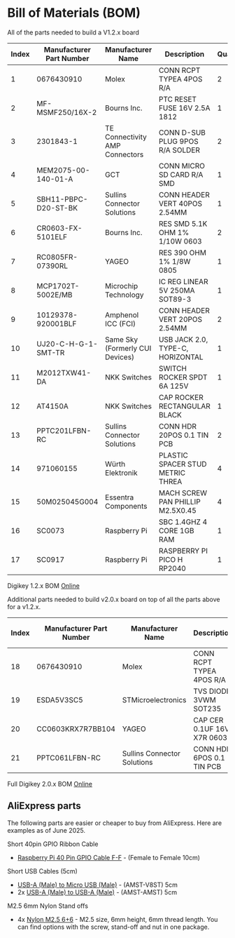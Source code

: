 # Bill of Materials (BOM)

All of the parts needed to build a V1.2.x board

| Index | Manufacturer Part Number | Manufacturer Name               | Description                      | Quantity | Digi-Key Part Number          | Datasheet                                                                                                             |
|-------|--------------------------|---------------------------------|----------------------------------|----------------------|-------------------------------|-----------------------------------------------------------------------------------------------------------------------|
| 1     | 0676430910               | Molex                           | CONN RCPT TYPEA 4POS R/A         | 2                    | [WM4993-ND](https://www.digikey.no/en/products/detail/molex/0676430910/917619)                     | [DataSheet](https://www.molex.com/en-us/products/part-detail/676430910?display=pdf) |
| 2     | MF-MSMF250/16X-2         | Bourns Inc.                     | PTC RESET FUSE 16V 2.5A 1812     | 1                    | [MF-MSMF250/16X-2CT-ND](https://www.digikey.no/en/products/detail/bourns-inc/MF-MSMF250-16X-2/2563289)         | [DataSheet](https://www.bourns.com/docs/product-datasheets/mf-msmf.pdf) |
| 3     | 2301843-1                | TE Connectivity AMP Connectors  | CONN D-SUB PLUG 9POS R/A SOLDER  | 2                    | [A132510-ND](https://www.digikey.no/en/products/detail/te-connectivity-amp-connectors/2301843-1/7776536)                    | [DataSheet](https://www.te.com/usa-en/product-2301843-1.datasheet.pdf) |
| 4     | MEM2075-00-140-01-A      | GCT                             | CONN MICRO SD CARD R/A SMD       | 1                    | [2073-MEM2075-00-140-01-ACT-ND](https://www.digikey.no/en/products/detail/gct/MEM2075-00-140-01-A/9859614) | [DataSheet](https://gct.co/files/specs/mem2075-spec.pdf)  |
| 5     | SBH11-PBPC-D20-ST-BK     | Sullins Connector Solutions     | CONN HEADER VERT 40POS 2.54MM    | 1                    | [S9175-ND](https://www.digikey.no/en/products/detail/sullins-connector-solutions/SBH11-PBPC-D20-ST-BK/1990068)                      | [DataSheet](https://s3.amazonaws.com/catalogspreads-pdf/PAGE122%20.100%20SBH11%20SERIES%20MALE%20BOX%20HDR%20ST%20RA%20SMT.pdf) |
| 6     | CR0603-FX-5101ELF        | Bourns Inc.                     | RES SMD 5.1K OHM 1% 1/10W 0603   | 2                    | [CR0603-FX-5101ELFCT-ND](https://www.digikey.no/en/products/detail/bourns-inc/CR0603-FX-5101ELF/3784064)        | [DataSheet](https://bourns.com/docs/product-datasheets/cr.pdf?sfvrsn=574d41f6_14) |
| 7     | RC0805FR-07390RL         | YAGEO                           | RES 390 OHM 1% 1/8W 0805         | 1                    | [311-390CRCT-ND](https://www.digikey.no/en/products/detail/yageo/RC0805FR-07390RL/727902)                | [DataSheet](https://www.yageo.com/upload/media/product/products/datasheet/rchip/PYu-RC_Group_51_RoHS_L_12.pdf) |
| 8     | MCP1702T-5002E/MB        | Microchip Technology            | IC REG LINEAR 5V 250MA SOT89-3   | 1                    | [MCP1702T-5002E/MBCT-ND](https://www.digikey.no/en/products/detail/microchip-technology/MCP1702T-5002E-MB/1098474)        | [DataSheet](https://ww1.microchip.com/downloads/en/DeviceDoc/22008E.pdf) |
| 9     | 10129378-920001BLF       | Amphenol ICC (FCI)              | CONN HEADER VERT 20POS 2.54MM    | 2                    | [10129378-920001BLF-ND](https://www.digikey.no/en/products/detail/amphenol-cs-fci/10129378-920001BLF/7915969)         | [DataSheet](https://cdn.amphenol-cs.com/media/wysiwyg/files/documentation/datasheet/boardwiretoboard/bwb_econostik_254headers.pdf) |
| 10    | UJ20-C-H-G-1-SMT-TR      | Same Sky (Formerly CUI Devices) | USB JACK 2.0, TYPE-C, HORIZONTAL | 1                    | [2223-UJ20-C-H-G-1-SMT-TRCT-ND](https://www.digikey.no/en/products/detail/same-sky-formerly-cui-devices/UJ20-C-H-G-1-SMT-TR/24766819) | [DataSheet](https://www.sameskydevices.com/product/resource/uj20-c-h-g-1-smt-tr.pdf) |
| 11    | M2012TXW41-DA            | NKK Switches                    | SWITCH ROCKER SPDT 6A 125V       | 1                    | [360-2254-ND](https://www.digikey.no/en/products/detail/nkk-switches/M2012TXW41-DA/1051802)                   | [DataSheet](https://mm.digikey.com/Volume0/opasdata/d220001/medias/docus/4900/MrockersBracket.pdf) |
| 12    | AT4150A                  | NKK Switches                    | CAP ROCKER RECTANGULAR BLACK     | 1                    | [AT4150A-ND](https://www.digikey.no/en/products/detail/nkk-switches/AT4150A/1050253)                    | [DataSheet](https://www.nkkswitches.com/pdf/accessorieshardware.pdf) |
| 13    | PPTC201LFBN-RC           | Sullins Connector Solutions     | CONN HDR 20POS 0.1 TIN PCB       | 2                    | [S7018-ND](https://www.digikey.no/en/products/detail/sullins-connector-solutions/PPTC201LFBN-RC/810158)                      | [DataSheet](https://mm.digikey.com/Volume0/opasdata/d220001/medias/docus/937/Female_Headers.100_DS.pdf) |
| 14    | 971060155                | Würth Elektronik                | PLASTIC SPACER STUD METRIC THREA | 4                    | [732-13042-ND](https://www.digikey.no/en/products/detail/w%C3%BCrth-elektronik/971060155/9488746)                  | [DataSheet](https://www.we-online.com/components/products/datasheet/971060155.pdf) |
| 15    | 50M025045G004            | Essentra Components             | MACH SCREW PAN PHILLIP M2.5X0.45 | 4                    | [145-50M025045G004-ND](https://www.digikey.no/en/products/detail/essentra-components/50M025045G004/11638842)          | [DataSheet](https://mm.digikey.com/Volume0/opasdata/d220001/medias/docus/5686/50M025045G004.pdf) |
| 16    | SC0073                   | Raspberry Pi                    | SBC 1.4GHZ 4 CORE 1GB RAM        | 1                    | [2648-SC0073-ND](https://www.digikey.no/en/products/detail/raspberry-pi/SC0073/8571724)                | [DataSheet](https://datasheets.raspberrypi.com/rpi3/raspberry-pi-3-b-plus-product-brief.pdf) |
| 17    | SC0917                   | Raspberry Pi                    | RASPBERRY PI PICO H RP2040       | 1                    | [2648-SC0917-ND](https://www.digikey.no/en/products/detail/raspberry-pi/SC0917/16608257)                | [DataSheet](https://datasheets.raspberrypi.com/pico/pico-datasheet.pdf) |


Digikey 1.2.x BOM [Online](https://www.digikey.no/en/mylists/list/AAZG3O20GN)

Additional parts needed to build v2.0.x board on top of all the parts above for a v1.2.x.

| Index | Manufacturer Part Number | Manufacturer Name               | Description                      | Quantity | Digi-Key Part Number 1        | Datasheet                                                                                                                                                                   |
|-------|--------------------------|---------------------------------|----------------------------------|----------|-------------------------------|-----------------------------------------------------------------------------------------------------------------------------------------------------------------------------|
| 18     | 0676430910               | Molex                           | CONN RCPT TYPEA 4POS R/A         | 2                    | [WM4993-ND](https://www.digikey.no/en/products/detail/molex/0676430910/917619)                     | [DataSheet](https://www.molex.com/en-us/products/part-detail/676430910?display=pdf) |
| 19    | ESDA5V3SC5               | STMicroelectronics              | TVS DIODE 3VWM SOT235            | 4                    | [497-7746-1-ND](https://www.digikey.no/en/products/detail/stmicroelectronics/ESDA5V3SC5/1037979)                 | [DataSheet](https://www.st.com/content/ccc/resource/technical/document/datasheet/7f/2e/1d/82/74/9c/4b/a1/CD00002055.pdf/files/CD00002055.pdf/jcr:content/translations/en.CD00002055.pdf) |
| 20    | CC0603KRX7R7BB104        | YAGEO                           | CAP CER 0.1UF 16V X7R 0603       | 2                    | [311-1088-1-ND](https://www.digikey.no/en/products/detail/yageo/CC0603KRX7R7BB104/302822)                 | [DataSheet](https://www.yageo.com/en/Chart/Download/pdf/CC0603KRX7R7BB104)                                                                                                               |
| 21    | PPTC061LFBN-RC           | Sullins Connector Solutions     | CONN HDR 6POS 0.1 TIN PCB        | 1                    | [S7004-ND](https://www.digikey.no/en/products/detail/sullins-connector-solutions/PPTC061LFBN-RC/810145)                      | [DataSheet](https://mm.digikey.com/Volume0/opasdata/d220001/medias/docus/937/Female_Headers.100_DS.pdf) |

Full Digikey 2.0.x BOM [Online](https://www.digikey.no/en/mylists/list/87RX3ML0NQ)

## AliExpress parts

The following parts are easier or cheaper to buy from AliExpress. Here are examples as of June 2025.

Short 40pin GPIO Ribbon Cable

* [Raspberry Pi 40 Pin GPIO Cable F-F](https://www.aliexpress.com/item/1005006907762388.html) - (Female to Female 10cm)

Short USB Cables (5cm)

* [USB-A (Male) to Micro USB (Male)](https://www.aliexpress.com/item/1005005979889500.html) - (AMST-V8ST) 5cm
* 2x [USB-A (Male) to USB-A (Male)](https://www.aliexpress.com/item/1005006339293579.html) - (AMST-AMST) 5cm

M2.5 6mm Nylon Stand offs 

* 4x [Nylon M2.5 6+6](https://www.aliexpress.com/item/1005005979250243.html) - M2.5 size, 6mm height, 6mm thread length. You can find options with the screw, stand-off and nut in one package.